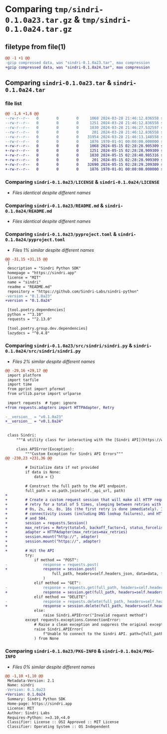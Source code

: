 # Comparing `tmp/sindri-0.1.0a23.tar.gz` & `tmp/sindri-0.1.0a24.tar.gz`

## filetype from file(1)

```diff
@@ -1 +1 @@
-gzip compressed data, was "sindri-0.1.0a23.tar", max compression
+gzip compressed data, was "sindri-0.1.0a24.tar", max compression
```

## Comparing `sindri-0.1.0a23.tar` & `sindri-0.1.0a24.tar`

### file list

```diff
@@ -1,6 +1,6 @@
--rw-r--r--   0        0        0     1068 2024-03-28 21:46:12.836558 sindri-0.1.0a23/LICENSE
--rw-r--r--   0        0        0     1251 2024-03-28 21:46:12.836558 sindri-0.1.0a23/README.md
--rw-r--r--   0        0        0     1030 2024-03-28 21:46:27.532597 sindri-0.1.0a23/pyproject.toml
--rw-r--r--   0        0        0      201 2024-03-28 21:46:12.836558 sindri-0.1.0a23/src/sindri/__init__.py
--rw-r--r--   0        0        0    31954 2024-03-28 21:46:13.148558 sindri-0.1.0a23/src/sindri/sindri.py
--rw-r--r--   0        0        0     1876 1970-01-01 00:00:00.000000 sindri-0.1.0a23/PKG-INFO
+-rw-r--r--   0        0        0     1068 2024-05-15 02:28:28.905309 sindri-0.1.0a24/LICENSE
+-rw-r--r--   0        0        0     1251 2024-05-15 02:28:28.909309 sindri-0.1.0a24/README.md
+-rw-r--r--   0        0        0     1030 2024-05-15 02:28:40.985316 sindri-0.1.0a24/pyproject.toml
+-rw-r--r--   0        0        0      201 2024-05-15 02:28:28.909309 sindri-0.1.0a24/src/sindri/__init__.py
+-rw-r--r--   0        0        0    32690 2024-05-15 02:28:29.209309 sindri-0.1.0a24/src/sindri/sindri.py
+-rw-r--r--   0        0        0     1876 1970-01-01 00:00:00.000000 sindri-0.1.0a24/PKG-INFO
```

### Comparing `sindri-0.1.0a23/LICENSE` & `sindri-0.1.0a24/LICENSE`

 * *Files identical despite different names*

### Comparing `sindri-0.1.0a23/README.md` & `sindri-0.1.0a24/README.md`

 * *Files identical despite different names*

### Comparing `sindri-0.1.0a23/pyproject.toml` & `sindri-0.1.0a24/pyproject.toml`

 * *Files 1% similar despite different names*

```diff
@@ -31,15 +31,15 @@
 ]
 description = "Sindri Python SDK"
 homepage = "https://sindri.app"
 license = "MIT"
 name = "sindri"
 readme = "README.md"
 repository = "https://github.com/Sindri-Labs/sindri-python"
-version = "0.1.0a23"
+version = "0.1.0a24"
 
 [tool.poetry.dependencies]
 python = "^3.10"
 requests = "^2.13.0"
 
 [tool.poetry.group.dev.dependencies]
 lazydocs = "^0.4.8"
```

### Comparing `sindri-0.1.0a23/src/sindri/sindri.py` & `sindri-0.1.0a24/src/sindri/sindri.py`

 * *Files 2% similar despite different names*

```diff
@@ -29,16 +29,17 @@
 import platform
 import tarfile
 import time
 from pprint import pformat
 from urllib.parse import urlparse
 
 import requests  # type: ignore
+from requests.adapters import HTTPAdapter, Retry
 
-__version__ = "v0.1.0a23"
+__version__ = "v0.1.0a24"
 
 
 class Sindri:
     """A utility class for interacting with the [Sindri API](https://www.sindri.app)."""
 
     class APIError(Exception):
         """Custom Exception for Sindri API Errors"""
@@ -230,23 +231,36 @@
 
         # Initialize data if not provided
         if data is None:
             data = {}
 
         # Construct the full path to the API endpoint.
         full_path = os.path.join(self._api_url, path)
+
+        # Create a custom request session that will make all HTTP requests from the same session
+        # retry for a total of 5 times, sleeping between retries with an increasing backoff of
+        # 0s, 2s, 4s, 8s, 16s (the first retry is done immediately). It will retry on basic
+        # connectivity issues (including DNS lookup failures), and HTTP status codes of 502, 503
+        # and 504.
+        session = requests.Session()
+        max_retries = Retry(total=5, backoff_factor=1, status_forcelist=[502, 503, 504])
+        adapter = HTTPAdapter(max_retries=max_retries)
+        session.mount("http://", adapter)
+        session.mount("https://", adapter)
+
+        # Hit the API
         try:
             if method == "POST":
-                response = requests.post(
+                response = session.post(
                     full_path, headers=self.headers_json, data=data, files=files
                 )
             elif method == "GET":
-                response = requests.get(full_path, headers=self.headers_json, params=data)
+                response = session.get(full_path, headers=self.headers_json, params=data)
             elif method == "DELETE":
-                response = requests.delete(full_path, headers=self.headers_json, data=data)
+                response = session.delete(full_path, headers=self.headers_json, data=data)
             else:
                 raise Sindri.APIError("Invalid request method")
         except requests.exceptions.ConnectionError:
             # Raise a clean exception and suppress the original exception's traceback.
             raise Sindri.APIError(
                 f"Unable to connect to the Sindri API. path={full_path}"
             ) from None
```

### Comparing `sindri-0.1.0a23/PKG-INFO` & `sindri-0.1.0a24/PKG-INFO`

 * *Files 0% similar despite different names*

```diff
@@ -1,10 +1,10 @@
 Metadata-Version: 2.1
 Name: sindri
-Version: 0.1.0a23
+Version: 0.1.0a24
 Summary: Sindri Python SDK
 Home-page: https://sindri.app
 License: MIT
 Author: Sindri Labs
 Requires-Python: >=3.10,<4.0
 Classifier: License :: OSI Approved :: MIT License
 Classifier: Operating System :: OS Independent
```

